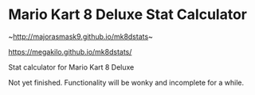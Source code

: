 # Mario Kart 8 Deluxe Stat Calculator
~http://majorasmask9.github.io/mk8dstats~

https://megakilo.github.io/mk8dstats/

Stat calculator for Mario Kart 8 Deluxe

Not yet finished. Functionality will be wonky and incomplete for a while.
